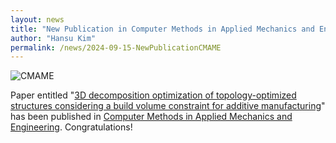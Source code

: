 ```yaml
---
layout: news
title: "New Publication in Computer Methods in Applied Mechanics and Engineering"
author: "Hansu Kim"
permalink: /news/2024-09-15-NewPublicationCMAME
---
```

![CMAME](https://github.com/user-attachments/assets/afa6f9c3-2a61-4191-84bb-2b54713b52d7)   
   
Paper entitled "[3D decomposition optimization of topology-optimized structures considering a build volume constraint for additive manufacturing](https://doi.org/10.1016/j.cma.2024.117357)" has been published in [Computer Methods in Applied Mechanics and Engineering](https://www.sciencedirect.com/journal/computer-methods-in-applied-mechanics-and-engineering). Congratulations!  
